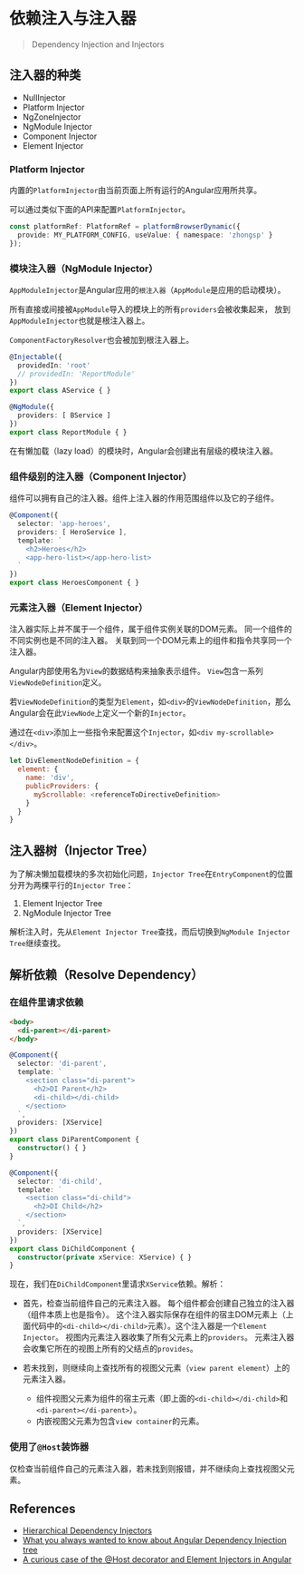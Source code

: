 # 依赖注入与注入器

> Dependency Injection and Injectors

## 注入器的种类

- NullInjector
- Platform Injector
- NgZoneInjector
- NgModule Injector
- Component Injector
- Element Injector

### Platform Injector

内置的`PlatformInjector`由当前页面上所有运行的Angular应用所共享。

可以通过类似下面的API来配置`PlatformInjector`。

```ts
const platformRef: PlatformRef = platformBrowserDynamic({
  provide: MY_PLATFORM_CONFIG, useValue: { namespace: 'zhongsp' }
});
```

### 模块注入器（NgModule Injector）

`AppModuleInjector`是Angular应用的`根注入器`（`AppModule`是应用的启动模块）。

所有直接或间接被`AppModule`导入的模块上的所有`providers`会被收集起来，
放到`AppModuleInjector`也就是根注入器上。

`ComponentFactoryResolver`也会被加到根注入器上。

```ts
@Injectable({
  providedIn: 'root'
  // providedIn: 'ReportModule'
})
export class AService { }

@NgModule({
  providers: [ BService ]
})
export class ReportModule { }
```

在有懒加载（lazy load）的模块时，Angular会创建出有层级的模块注入器。

### 组件级别的注入器（Component Injector）

组件可以拥有自己的注入器。组件上注入器的作用范围组件以及它的子组件。

```ts
@Component({
  selector: 'app-heroes',
  providers: [ HeroService ],
  template: `
    <h2>Heroes</h2>
    <app-hero-list></app-hero-list>
  `
})
export class HeroesComponent { }
```

### 元素注入器（Element Injector）

注入器实际上并不属于一个组件，属于组件实例关联的DOM元素。
同一个组件的不同实例也是不同的注入器。
关联到同一个DOM元素上的组件和指令共享同一个注入器。

Angular内部使用名为`View`的数据结构来抽象表示组件。
`View`包含一系列`ViewNodeDefinition`定义。

若`ViewNodeDefinition`的类型为`Element`，如`<div>`的`ViewNodeDefinition`，那么Angular会在此`ViewNode`上定义一个新的`Injector`。

通过在`<div>`添加上一些指令来配置这个`Injector`，如`<div my-scrollable></div>`。

```js
let DivElementNodeDefinition = {
  element: {
    name: 'div',
    publicProviders: {
      myScrollable: <referenceToDirectiveDefinition>
    }
  }
}
```

## 注入器树（Injector Tree）

为了解决懒加载模块的多次初始化问题，`Injector Tree`在`EntryComponent`的位置分开为两棵平行的`Injector Tree`：

1. Element Injector Tree
1. NgModule Injector Tree

解析注入时，先从`Element Injector Tree`查找，而后切换到`NgModule Injector Tree`继续查找。

## 解析依赖（Resolve Dependency）

### 在组件里请求依赖

```html
<body>
  <di-parent></di-parent>
</body>
```

```ts
@Component({
  selector: 'di-parent',
  template: `
    <section class="di-parent">
      <h2>DI Parent</h2>
      <di-child></di-child>
    </section>
  `,
  providers: [XService]
})
export class DiParentComponent {
  constructor() { }
}

@Component({
  selector: 'di-child',
  template: `
    <section class="di-child">
      <h2>DI Child</h2>
    </section>
  `,
  providers: [XService]
})
export class DiChildComponent {
  constructor(private xService: XService) { }
}
```

现在，我们在`DiChildComponent`里请求`XService`依赖。解析：

- 首先，检查当前组件自己的元素注入器。
  每个组件都会创建自己独立的注入器（组件本质上也是指令）。
  这个注入器实际保存在组件的宿主DOM元素上（上面代码中的`<di-child></di-child>`元素）。这个注入器是一个`Element Injector`。
  视图内元素注入器收集了所有父元素上的`providers`。
  元素注入器会收集它所在的视图上所有的父结点的`provides`。

- 若未找到，则继续向上查找所有的视图父元素（`view parent element`）上的元素注入器。
  - 组件视图父元素为组件的宿主元素（即上面的`<di-child></di-child>`和`<di-parent></di-parent>`）。
  - 内嵌视图父元素为包含`view container`的元素。

### 使用了`@Host`装饰器

仅检查当前组件自己的元素注入器，若未找到则报错，并不继续向上查找视图父元素。

## References

- [Hierarchical Dependency Injectors](https://angular.io/guide/hierarchical-dependency-injection)
- [What you always wanted to know about Angular Dependency Injection tree](https://blog.angularindepth.com/angular-dependency-injection-and-tree-shakeable-tokens-4588a8f70d5d)
- [A curious case of the @Host decorator and Element Injectors in Angular](https://blog.angularindepth.com/a-curios-case-of-the-host-decorator-and-element-injectors-in-angular-582562abcf0a)
